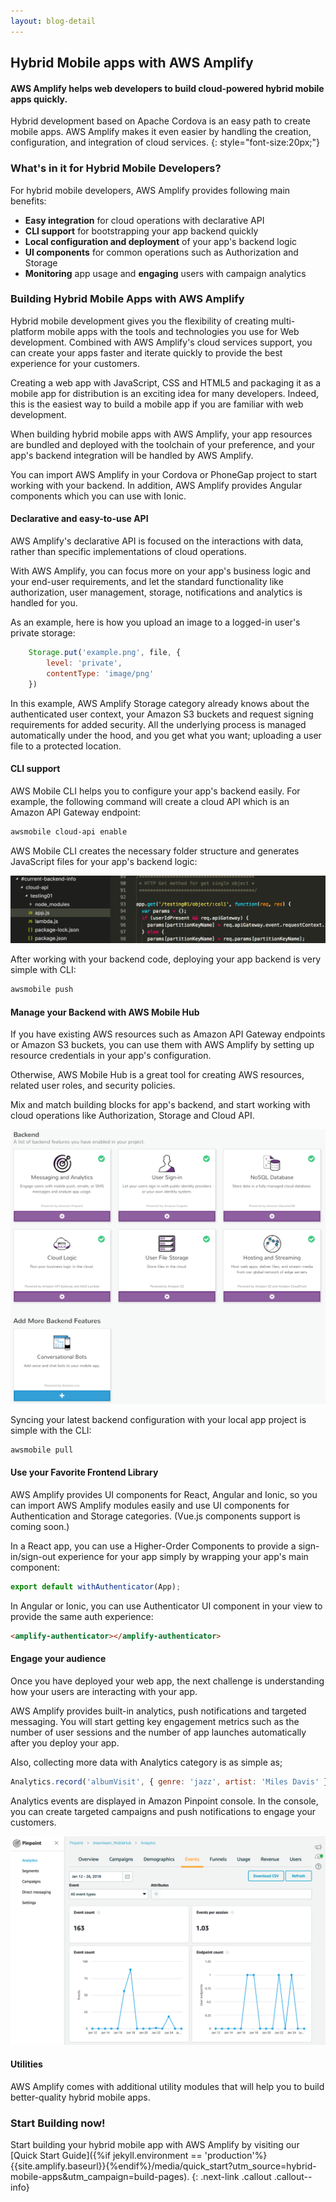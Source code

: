 ```yaml
---
layout: blog-detail
---
```

## Hybrid Mobile apps with AWS Amplify

#### AWS Amplify helps web developers to build cloud-powered hybrid mobile apps quickly.

Hybrid development based on Apache Cordova is an easy path to create mobile apps. AWS Amplify makes it even easier by handling the creation, configuration, and integration of cloud services.
{: style="font-size:20px;"}

### What's in it for Hybrid Mobile Developers?

For hybrid mobile developers, AWS Amplify provides following main benefits:

- **Easy integration** for cloud operations with declarative API 
- **CLI support** for bootstrapping your app backend quickly
- **Local configuration and deployment** of your app's backend logic
- **UI components** for common operations such as Authorization and Storage
- **Monitoring** app usage and **engaging** users with campaign analytics

###  Building Hybrid Mobile Apps with AWS Amplify

Hybrid mobile development gives you the flexibility of creating multi-platform mobile apps with the tools and technologies you use for Web development. Combined with AWS Amplify's cloud services support, you can create your apps faster and iterate quickly to provide the best experience for your customers.

Creating a web app with JavaScript, CSS and HTML5 and packaging it as a mobile app for distribution is an exciting idea for many developers. Indeed, this is the easiest way to build a mobile app if you are familiar with web development. 

When building hybrid mobile apps with AWS Amplify, your app resources are bundled and deployed with the toolchain of your preference, and your app's backend integration will be handled by AWS Amplify. 

You can import AWS Amplify in your Cordova or PhoneGap project to start working with your backend. In addition, AWS Amplify provides Angular components which you can use with Ionic.

#### Declarative and easy-to-use API

AWS Amplify's declarative API is focused on the interactions with data, rather than specific implementations of cloud operations.

With AWS Amplify, you can focus more on your app's business logic and your end-user requirements, and let the standard functionality like authorization, user management, storage, notifications and analytics is handled for you.

As an example, here is how you upload an image to a logged-in user's private storage:

```js
    Storage.put('example.png', file, {
        level: 'private',
        contentType: 'image/png'
    })
```

In this example, AWS Amplify Storage category already knows about the authenticated user context, your Amazon S3 buckets and request signing requirements for added security. All the underlying process is managed automatically under the hood, and you get what you want; uploading a user file to a protected location.

#### CLI support

AWS Mobile CLI helps you to configure your app's backend easily. For example, the following command will create a cloud API which is an Amazon API Gateway endpoint:

```bash
awsmobile cloud-api enable
```

AWS Mobile CLI creates the necessary folder structure and generates JavaScript files for your app's backend logic:

![Performance Results](../images/backend_cloud_api.png?raw=true "Performance Results")

After working with your backend code, deploying your app backend is very simple with CLI:

```bash
awsmobile push
```

#### Manage your Backend with AWS Mobile Hub

If you have existing AWS resources such as Amazon API Gateway endpoints or Amazon S3 buckets, you can use them with AWS Amplify by setting up resource credentials in your app's configuration.

Otherwise, AWS Mobile Hub is a great tool for creating AWS resources, related user roles, and security policies.

Mix and match building blocks for app's backend, and start working with cloud operations like Authorization, Storage and Cloud API.

![Services](../images/mobile_hub_services.png?raw=true "Services")

Syncing your latest backend configuration with your local app project is simple with the CLI:

```bash
awsmobile pull
```

#### Use your Favorite Frontend Library

AWS Amplify provides UI components for React, Angular and Ionic, so you can import AWS Amplify modules easily and use UI components for Authentication and Storage categories. (Vue.js components support is coming soon.)

In a React app, you can use a Higher-Order Components to provide a sign-in/sign-out experience for your app simply by wrapping your app's main component:

```js
export default withAuthenticator(App);
```

In Angular or Ionic, you can use Authenticator UI component in your view to provide the same auth experience:

```html
<amplify-authenticator></amplify-authenticator>
```

#### Engage your audience

Once you have deployed your web app, the next challenge is understanding how your users are interacting with your app.

AWS Amplify provides built-in analytics, push notifications and targeted messaging. You will start getting key engagement metrics such as the number of user sessions and the number of app launches automatically after you deploy your app.

Also, collecting more data with Analytics category is as simple as;

```js
Analytics.record('albumVisit', { genre: 'jazz', artist: 'Miles Davis' });
```

Analytics events are displayed in Amazon Pinpoint console. In the console, you can create targeted campaigns and push notifications to engage your customers.

![Pinpoint](../images/pinpoint_analytics.png?raw=true "Pinpoint")

#### Utilities

AWS Amplify comes with additional utility modules that will help you to build better-quality hybrid mobile apps.

### Start Building now!

Start building your hybrid mobile app with AWS Amplify by visiting our [Quick Start Guide]({%if jekyll.environment == 'production'%}{{site.amplify.baseurl}}{%endif%}/media/quick_start?utm_source=hybrid-mobile-apps&utm_campaign=build-pages).
{: .next-link .callout .callout--info}
